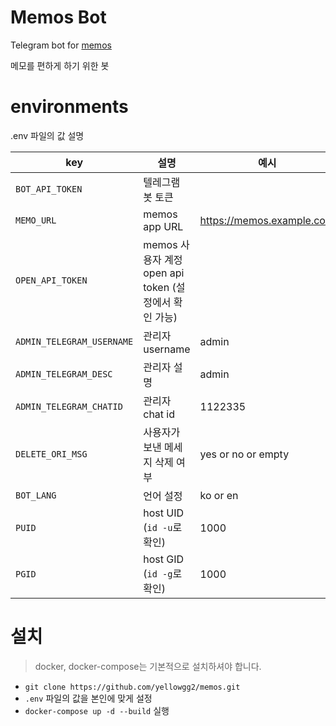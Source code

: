 # Memos Bot

Telegram bot for [memos](https://github.com/usememos/memos)

메모를 편하게 하기 위한 봇

# environments

.env 파일의 값 설명

| key                       | 설명                                                  | 예시                      |
| ------------------------- | ----------------------------------------------------- | ------------------------- |
| `BOT_API_TOKEN`           | 텔레그램 봇 토큰                                      |                           |
| `MEMO_URL`                | memos app URL                                         | https://memos.example.com |
| `OPEN_API_TOKEN`          | memos 사용자 계정 open api token (설정에서 확인 가능) |                           |
| `ADMIN_TELEGRAM_USERNAME` | 관리자 username                                       | admin                     |
| `ADMIN_TELEGRAM_DESC`     | 관리자 설명                                           | admin                     |
| `ADMIN_TELEGRAM_CHATID`   | 관리자 chat id                                        | 1122335                   |
| `DELETE_ORI_MSG`          | 사용자가 보낸 메세지 삭제 여부                        | yes or no or empty        |
| `BOT_LANG`                | 언어 설정                                             | ko or en                  |
| `PUID`                    | host UID (`id -u`로 확인)                             | 1000                      |
| `PGID`                    | host GID (`id -g`로 확인)                             | 1000                      |

# 설치

> docker, docker-compose는 기본적으로 설치하셔야 합니다.

- `git clone https://github.com/yellowgg2/memos.git`
- `.env` 파일의 값을 본인에 맞게 설정
- `docker-compose up -d --build` 실행
